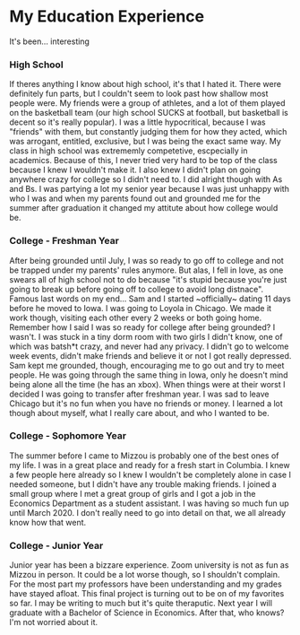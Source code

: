 # My Education Experience
It's been... interesting

### High School
If theres anything I know about high school, it's that I hated it. There were definitely fun parts, but I couldn't seem to look past how shallow most people were. My friends were a group of athletes, and a lot of them played on the basketball team (our high school SUCKS at football, but basketball is decent so it's really popular). I was a little hypocritical, because I was "friends" with them, but constantly judging them for how they acted, which was arrogant, entitled, exclusive, but I was being the exact same way. My class in high school was extrememly competetive, escpecially in academics. Because of this, I never tried very hard to be top of the class because I knew I wouldn't make it. I also knew I didn't plan on going anywhere crazy for college so I didn't need to. I did alright though with As and Bs. I was partying a lot my senior year because I was just unhappy with who I was and when my parents found out and grounded me for the summer after graduation it changed my attitute about how college would be.

### College - Freshman Year 
After being grounded until July, I was so ready to go off to college and not be trapped under my parents' rules anymore. But alas, I fell in love, as one swears all of high school not to do because "it's stupid because you're just going to break up before going off to college to avoid long distnace". Famous last words on my end... Sam and I started ~officially~ dating 11 days before he moved to Iowa. I was going to Loyola in Chicago. We made it work though, visiting each other every 2 weeks or both going home. Remember how I said I was so ready for college after being grounded? I wasn't. I was stuck in a tiny dorm room with two girls I didn't know, one of which was batsh*t crazy, and never had any privacy. I didn't go to welcome week events, didn't make friends and believe it or not I got really depressed. Sam kept me grounded, though, encouraging me to go out and try to meet people. He was going through the same thing in Iowa, only he doesn't mind being alone all the time (he has an xbox). When things were at their worst I decided I was going to transfer after freshman year. I was sad to leave Chicago but it's no fun when you have no friends or money. I learned a lot though about myself, what I really care about, and who I wanted to be. 

### College - Sophomore Year
The summer before I came to Mizzou is probably one of the best ones of my life. I was in a great place and ready for a fresh start in Columbia. I knew a few people here already so I knew I wouldn't be completely alone in case I needed someone, but I didn't have any trouble making friends. I joined a small group where I met a great group of girls and I got a job in the Economics Department as a student assistant. I was having so much fun up until March 2020. I don't really need to go into detail on that, we all already know how that went. 

### College - Junior Year
Junior year has been a bizzare experience. Zoom university is not as fun as Mizzou in person. It could be a lot worse though, so I shouldn't complain. For the most part my professors have been understanding and my grades have stayed afloat. This final project is turning out to be on of my favorites so far. I may be writing to much but it's quite theraputic. Next year I will graduate with a Bachelor of Science in Economics. After that, who knows? I'm not worried about it. 